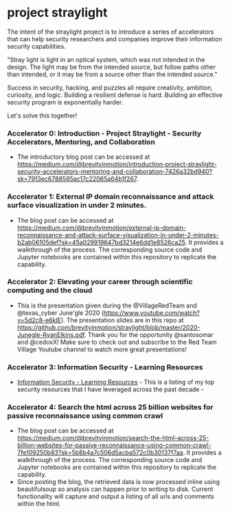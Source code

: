 # project straylight

The intent of the straylight project is to introduce a series of accelerators that can help security researchers and companies improve their information security capabilities. 

"Stray light is light in an optical system, which was not intended in the design. The light may be from the intended source, but follow paths other than intended, or it may be from a source other than the intended source."

Success in security, hacking, and puzzles all require creativity, ambition, curiosity, and logic. Building a resilient defense is hard. Building an effective security program is exponentially harder.

Let's solve this together!

### Accelerator 0: Introduction - Project Straylight - Security Accelerators, Mentoring, and Collaboration
* The introductory blog post can be accessed at https://medium.com/@brevityinmotion/introduction-project-straylight-security-accelerators-mentoring-and-collaboration-7426a32bd940?sk=7913ec6788585ac17c22065a64b1f267.

### Accelerator 1: External IP domain reconnaissance and attack surface visualization in under 2 minutes.
* The blog post can be accessed at https://medium.com/@brevityinmotion/external-ip-domain-reconnaissance-and-attack-surface-visualization-in-under-2-minutes-b2ab06105def?sk=45a029919647bd3214e6dd1e8526ca25. It provides a walkthrough of the process. The corresponding source code and Jupyter notebooks are contained within this repository to replicate the capability.

### Accelerator 2: Elevating your career through scientific computing and the cloud
* This is the presentation given during the @VillageRedTeam and @texas_cyber June'gle 2020 (https://www.youtube.com/watch?v=5d2c8-e6klE). The presentation slides are in this repo at https://github.com/brevityinmotion/straylight/blob/master/2020-Junegle-RyanElkins.pdf. Thank you for the opportunity @santosomar and @cedoxX! Make sure to check out and subscribe to the Red Team Village Youtube channel to watch more great presentations! 

### Accelerator 3: Information Security - Learning Resources
* [Information Security - Learning Resources](https://github.com/brevityinmotion/straylight/blob/master/resources.md) - This is a listing of my top security resources that I have leveraged across the past decade - 

### Accelerator 4: Search the html across 25 billion websites for passive reconnaissance using common crawl
* The blog post can be accessed at https://medium.com/@brevityinmotion/search-the-html-across-25-billion-websites-for-passive-reconnaissance-using-common-crawl-7fe109250b83?sk=5b8b4a7c506d5acba572c0b30137f7aa. It provides a walkthrough of the process. The corresponding source code and Jupyter notebooks are contained within this repository to replicate the capability.
* Since posting the blog, the retrieved data is now processed inline using beautifulsoup so analysis can happen prior to writing to disk. Current functionality will capture and output a listing of all urls and comments within the html.
